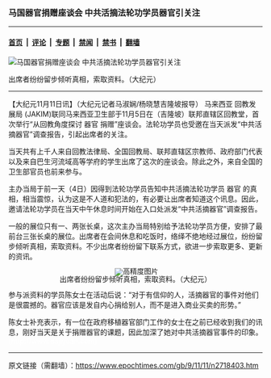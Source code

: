 ### 马国器官捐赠座谈会 中共活摘法轮功学员器官引关注

---

#### [首页](../../../..?n2718403) &nbsp;|&nbsp; [评论](../../../../../epoch-comment?n2718403) &nbsp;|&nbsp; [专题](../../../../../epoch-special?n2718403) &nbsp;|&nbsp; [禁闻](../../../../../epoch-news?n2718403) &nbsp;|&nbsp; [禁书](../../../../../books?n2718403) &nbsp;|&nbsp; [翻墙](https://github.com/gfw-breaker/nogfw/blob/master/README.md?n2718403)


<div><img alt="马国器官捐赠座谈会 中共活摘法轮功学员器官引关注" class="attachment-djy_600_400 size-djy_600_400 wp-post-image" src="https://i.epochtimes.com/assets/uploads/2009/11/911102007452145-600x400.jpg"/>
<div class="caption">
 <p>
  出席者纷纷留步倾听真相，索取资料。（大纪元）
 </p>
</div></div><hr/><div class="post_content" id="artbody" itemprop="articleBody">
 <!-- article content begin -->
 <p>
  【大纪元11月11日讯】（大纪元记者马淑娴/杨晓慧吉隆坡报导）
  <ok href="https://www.epochtimes.com/gb/tag/%E9%A9%AC%E6%9D%A5%E8%A5%BF%E4%BA%9A.html">
   马来西亚
  </ok>
  回教发展局 (JAKIM)联同马来西亚卫生部于11月5日在（吉隆坡）联邦直辖区回教堂，首次举行“从回教角度探讨
  <ok href="https://www.epochtimes.com/gb/tag/%E5%99%A8%E5%AE%98.html">
   器官
  </ok>
  捐赠”座谈会。法轮功学员也受邀在当天派发“中共活摘器官”调查报告，引起出席者的关注。
 </p>
 <p>
  当天共有上千人来自回教法律局、全国回教局、联邦直辖区宗教师、政府部门代表以及来自巴生河流域高等学府的学生出席了这次的座谈会。除此之外，来自全国的卫生部官员也前来参与。
 </p>
 <p>
  主办当局于前一天（4日）因得到法轮功学员告知中共活摘法轮功学员
  <ok href="https://www.epochtimes.com/gb/tag/%E5%99%A8%E5%AE%98.html">
   器官
  </ok>
  的真相，相当震惊，认为这是不人道和犯法的，有必要让出席者知道这个讯息。因此，邀请法轮功学员在当天中午休息时间开始在入口处派发“中共活摘器官”调查报告。
 </p>
 <p>
  一般的展位只有一、两张长桌，这次主办当局特别给予法轮功学员方便，安排了最前台三张长桌的展位。出席者在会间休息和吃饭时，络绎不绝地经过展位，纷纷留步倾听真相，索取资料。不少出席者纷纷留下联系方式，欲进一步索取更多、更新的资讯。
 </p>
 <p>
  <!--image v 1.0-->
 </p>
 <div style="line-height: 90%; text-align: center;">
  <ok href=" https://i.epochtimes.com/assets/uploads/2009/12/911102007442145-450x259.jpg" rel="noreferrer noopener" target="_blank">
   <img alt="" class="size-medium wp-image-7596521" src="https://i.epochtimes.com/assets/uploads/2009/12/911102007442145-450x259.jpg" title=""/>
  </ok>
  <img alt="高精度图片" border="0" src="//www.epochtimes.com/images/highRes.jpg"/>
  <br/>
  <span class="bn12">
   出席者纷纷留步倾听真相，索取资料。（大纪元）
  </span>
 </div>
 <p>
  <!-- -->
 </p>
 <p>
  参与派资料的学员陈女士在活动后说：“对于有信仰的人，活摘器官的事件对他们是很震撼的。器官应该是发自内心捐给别人，而不是进入商业买卖的形势。”
 </p>
 <p>
  陈女士补充表示，有一位在政府移植器官部门工作的女士在之前已经收到我们的讯息，刚好当天是关于捐赠器官的课题，因此加深了她对中共活摘器官事件的印象。
  <font color="#ffffff">
   (http://www.dajiyuan.com)
  </font>
 </p>
 <!-- article content end -->
 <div id="below_article_ad">
 </div>
</div>


---

原文链接（需翻墙）：https://www.epochtimes.com/gb/9/11/11/n2718403.htm
